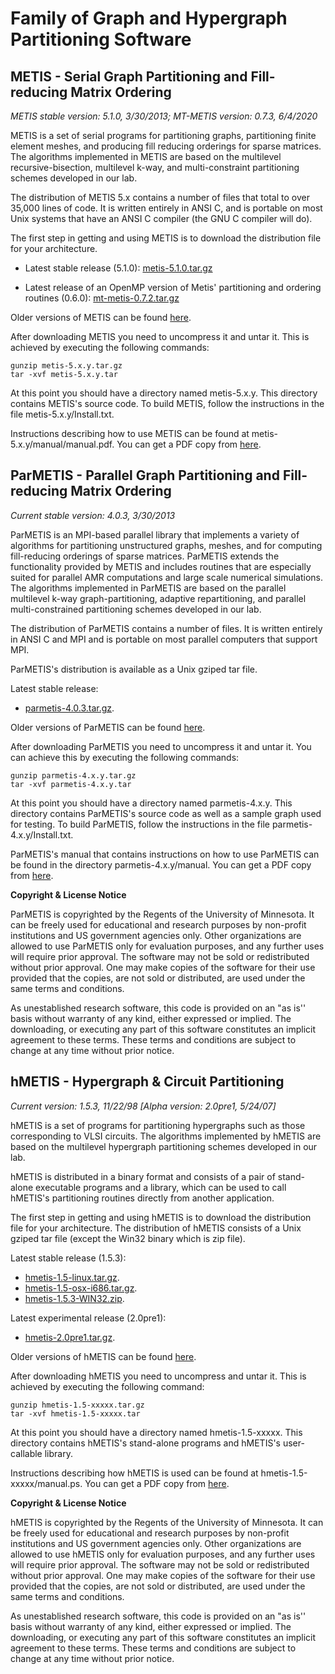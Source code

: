 # Family of Graph and Hypergraph Partitioning Software

## METIS - Serial Graph Partitioning and Fill-reducing Matrix Ordering
 *METIS stable version: 5.1.0, 3/30/2013; MT-METIS version: 0.7.3, 6/4/2020*

METIS is a set of serial programs for partitioning graphs, partitioning finite
element meshes, and producing fill reducing orderings for sparse matrices. The
algorithms implemented in METIS are based on the multilevel recursive-bisection,
multilevel k-way, and multi-constraint partitioning schemes developed in our lab.

The distribution of METIS 5.x contains a number of files that total to over 35,000
lines of code. It is written entirely in ANSI C, and is portable on most Unix systems
that have an ANSI C compiler (the GNU C compiler will do).

The first step in getting and using METIS is to download the distribution file for
your architecture.

- Latest stable release (5.1.0):
  [metis-5.1.0.tar.gz](/glaros/files/sw/metis/metis-5.1.0.tar.gz)

- Latest release of an OpenMP version of Metis' partitioning and ordering routines (0.6.0):
  [mt-metis-0.7.2.tar.gz](/glaros/files/sw/metis/mt-metis-0.7.2.tar.gz)

Older versions of METIS can be found [here](/glaros/files/sw/metis/OLD).

After downloading METIS you need to uncompress it and untar it. This is achieved by
executing the following commands:

    gunzip metis-5.x.y.tar.gz
    tar -xvf metis-5.x.y.tar

At this point you should have a directory named metis-5.x.y. This directory contains
METIS's source code. To build METIS, follow the instructions in the file
metis-5.x.y/Install.txt.

Instructions describing how to use METIS can be found at metis-5.x.y/manual/manual.pdf.
You can get a PDF copy from [here](/glaros/files/sw/metis/manual.pdf).



## ParMETIS - Parallel Graph Partitioning and Fill-reducing Matrix Ordering
*Current stable version: 4.0.3, 3/30/2013*

ParMETIS is an MPI-based parallel library that implements a variety of algorithms for
partitioning unstructured graphs, meshes, and for computing fill-reducing orderings
of sparse matrices. ParMETIS extends the functionality provided by METIS and includes
routines that are especially suited for parallel AMR computations and large scale
numerical simulations. The algorithms implemented in ParMETIS are based on the
parallel multilevel k-way graph-partitioning, adaptive repartitioning, and parallel
multi-constrained partitioning schemes developed in our lab.

The distribution of ParMETIS contains a number of files. It is written entirely in
ANSI C and MPI and is portable on most parallel computers that support MPI.


ParMETIS's distribution is available as a Unix gziped tar file.

Latest stable release: 
- [parmetis-4.0.3.tar.gz](/glaros/files/sw/parmetis/parmetis-4.0.3.tar.gz).

Older versions of ParMETIS can be found [here](/glaros/files/sw/parmetis/OLD).

After downloading ParMETIS you need to uncompress it and untar it. You can achieve
this by executing the following commands: 

    gunzip parmetis-4.x.y.tar.gz
    tar -xvf parmetis-4.x.y.tar

At this point you should have a directory named parmetis-4.x.y. This directory
contains ParMETIS's source code as well as a sample graph used for testing. To build
ParMETIS, follow the instructions in the file parmetis-4.x.y/Install.txt.

ParMETIS's manual that contains instructions on how to use ParMETIS can be found in the directory parmetis-4.x.y/manual.
You can get a PDF copy from [here](/glaros/files/sw/parmetis/manual.pdf).

**Copyright & License Notice**

ParMETIS is copyrighted by the Regents of the University of Minnesota. It can be
freely used for educational and research purposes by non-profit institutions and US
government agencies only. Other organizations are allowed to use ParMETIS only for
evaluation purposes, and any further uses will require prior approval. The software
may not be sold or redistributed without prior approval. One may make copies of the
software for their use provided that the copies, are not sold or distributed, are
used under the same terms and conditions.

As unestablished research software, this code is provided on an "as is'' basis
without warranty of any kind, either expressed or implied. The downloading, or
executing any part of this software constitutes an implicit agreement to these terms.
These terms and conditions are subject to change at any time without prior notice.




## hMETIS - Hypergraph & Circuit Partitioning
*Current version: 1.5.3, 11/22/98 [Alpha version: 2.0pre1, 5/24/07]*

hMETIS is a set of programs for partitioning hypergraphs such as those corresponding
to VLSI circuits. The algorithms implemented by hMETIS are based on the multilevel
hypergraph partitioning schemes developed in our lab.

hMETIS is distributed in a binary format and consists of a pair of stand-alone
executable programs and a library, which can be used to call hMETIS's partitioning
routines directly from another application.

The first step in getting and using hMETIS is to download the distribution file for
your architecture. The distribution of hMETIS consists of a Unix gziped tar file
(except the Win32 binary which is zip file).

Latest stable release (1.5.3):
  - [hmetis-1.5-linux.tar.gz](/glaros/files/sw/hmetis/hmetis-1.5-linux.tar.gz).
  - [hmetis-1.5-osx-i686.tar.gz](/glaros/files/sw/hmetis/hmetis-1.5-osx-i686.tar.gz).
  - [hmetis-1.5.3-WIN32.zip](/glaros/files/sw/hmetis/hmetis-1.5.3-WIN32.zip).

Latest experimental release (2.0pre1):
  - [hmetis-2.0pre1.tar.gz](/glaros/files/sw/hmetis/hmetis-2.0pre1.tar.gz).

Older versions of hMETIS can be found [here](/glaros/files/sw/hmetis/OLD).

After downloading hMETIS you need to uncompress and untar it. This is achieved by
executing the following command:

    gunzip hmetis-1.5-xxxxx.tar.gz
    tar -xvf hmetis-1.5-xxxxx.tar

At this point you should have a directory named hmetis-1.5-xxxxx. This directory
contains hMETIS's stand-alone programs and hMETIS's user-callable library.

Instructions describing how hMETIS is used can be found at hmetis-1.5-xxxxx/manual.ps.
You can get a PDF copy from [here](/glaros/files/sw/hmetis/manual.pdf).


**Copyright & License Notice**

hMETIS is copyrighted by the Regents of the University of Minnesota. It can be freely
used for educational and research purposes by non-profit institutions and US
government agencies only. Other organizations are allowed to use hMETIS only for
evaluation purposes, and any further uses will require prior approval. The software
may not be sold or redistributed without prior approval. One may make copies of the
software for their use provided that the copies, are not sold or distributed, are
used under the same terms and conditions.

As unestablished research software, this code is provided on an "as is'' basis
without warranty of any kind, either expressed or implied. The downloading, or
executing any part of this software constitutes an implicit agreement to these terms.
These terms and conditions are subject to change at any time without prior notice.


